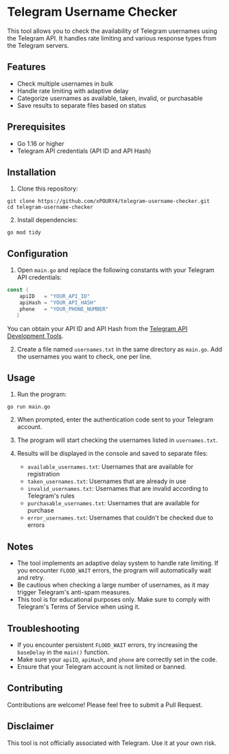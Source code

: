 # Telegram Username Checker

This tool allows you to check the availability of Telegram usernames using the Telegram API. It handles rate limiting and various response types from the Telegram servers.

## Features

- Check multiple usernames in bulk
- Handle rate limiting with adaptive delay
- Categorize usernames as available, taken, invalid, or purchasable
- Save results to separate files based on status

## Prerequisites

- Go 1.16 or higher
- Telegram API credentials (API ID and API Hash)

## Installation

1. Clone this repository:
```
git clone https://github.com/xPOURY4/telegram-username-checker.git
cd telegram-username-checker
```

2. Install dependencies:
```
go mod tidy
```

## Configuration

1. Open `main.go` and replace the following constants with your Telegram API credentials:
```go
const (
    apiID   = "YOUR_API_ID"
    apiHash = "YOUR_API_HASH"
    phone   = "YOUR_PHONE_NUMBER"
   )
```

   You can obtain your API ID and API Hash from the [Telegram API Development Tools](https://my.telegram.org/apps).

2. Create a file named `usernames.txt` in the same directory as `main.go`. Add the usernames you want to check, one per line.

## Usage

1. Run the program:
```
go run main.go
```

2. When prompted, enter the authentication code sent to your Telegram account.

3. The program will start checking the usernames listed in `usernames.txt`.

4. Results will be displayed in the console and saved to separate files:
   - `available_usernames.txt`: Usernames that are available for registration
   - `taken_usernames.txt`: Usernames that are already in use
   - `invalid_usernames.txt`: Usernames that are invalid according to Telegram's rules
   - `purchasable_usernames.txt`: Usernames that are available for purchase
   - `error_usernames.txt`: Usernames that couldn't be checked due to errors

## Notes

- The tool implements an adaptive delay system to handle rate limiting. If you encounter `FLOOD_WAIT` errors, the program will automatically wait and retry.
- Be cautious when checking a large number of usernames, as it may trigger Telegram's anti-spam measures.
- This tool is for educational purposes only. Make sure to comply with Telegram's Terms of Service when using it.

## Troubleshooting

- If you encounter persistent `FLOOD_WAIT` errors, try increasing the `baseDelay` in the `main()` function.
- Make sure your `apiID`, `apiHash`, and `phone` are correctly set in the code.
- Ensure that your Telegram account is not limited or banned.

## Contributing

Contributions are welcome! Please feel free to submit a Pull Request.

## Disclaimer

This tool is not officially associated with Telegram. Use it at your own risk.
